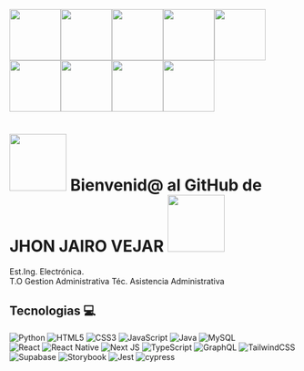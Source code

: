 <img src="https://media.giphy.com/media/80GZsU571iy58ydVbn/giphy.gif" width="90"/><img src="https://media.giphy.com/media/80GZsU571iy58ydVbn/giphy.gif" width="90"/><img src="https://media.giphy.com/media/80GZsU571iy58ydVbn/giphy.gif" width="90"/><img src="https://media.giphy.com/media/80GZsU571iy58ydVbn/giphy.gif" width="90"/><img src="https://media.giphy.com/media/80GZsU571iy58ydVbn/giphy.gif" width="90"/><img src="https://media.giphy.com/media/80GZsU571iy58ydVbn/giphy.gif" width="90"/><img src="https://media.giphy.com/media/80GZsU571iy58ydVbn/giphy.gif" width="90"/><img src="https://media.giphy.com/media/80GZsU571iy58ydVbn/giphy.gif" width="90"/><img src="https://media.giphy.com/media/80GZsU571iy58ydVbn/giphy.gif" width="90"/>
# <img src="https://media.giphy.com/media/sAv1QowlCWId5aZv1g/giphy.gif" width="100"/> Bienvenid@ al GitHub de JHON JAIRO VEJAR  <img src="https://media.giphy.com/media/oxQD2CFOuXXtKAm7UH/giphy.gif" width="100"/>
Est.Ing. Electrónica.   
 T.O Gestion Administrativa 
 Téc. Asistencia Administrativa

## Tecnologias 💻
![Python](https://img.shields.io/badge/python-3670A0?style=for-the-badge&logo=python&logoColor=ffdd54)
![HTML5](https://img.shields.io/badge/html5-%23E34F26.svg?style=for-the-badge&logo=html5&logoColor=white)
![CSS3](https://img.shields.io/badge/css3-%231572B6.svg?style=for-the-badge&logo=css3&logoColor=white)
![JavaScript](https://img.shields.io/badge/javascript-%23323330.svg?style=for-the-badge&logo=javascript&logoColor=%23F7DF1E)
![Java](https://img.shields.io/badge/java-%23ED8B00.svg?style=for-the-badge&logo=openjdk&logoColor=white)
![MySQL](https://img.shields.io/badge/mysql-%2300f.svg?style=for-the-badge&logo=mysql&logoColor=white)
<br/>
![React](https://img.shields.io/badge/react-%2320232a.svg?style=for-the-badge&logo=react&logoColor=%2361DAFB)
![React Native](https://img.shields.io/badge/react_native-%2320232a.svg?style=for-the-badge&logo=react&logoColor=%2361DAFB)
![Next JS](https://img.shields.io/badge/Next-black?style=for-the-badge&logo=next.js&logoColor=white)
![TypeScript](https://img.shields.io/badge/typescript-%23007ACC.svg?style=for-the-badge&logo=typescript&logoColor=white)
![GraphQL](https://img.shields.io/badge/-GraphQL-E10098?style=for-the-badge&logo=graphql&logoColor=white)
![TailwindCSS](https://img.shields.io/badge/tailwindcss-%2338B2AC.svg?style=for-the-badge&logo=tailwind-css&logoColor=white)
<br/>
![Supabase](https://img.shields.io/badge/Supabase-3ECF8E?style=for-the-badge&logo=supabase&logoColor=white)
![Storybook](https://img.shields.io/badge/-Storybook-FF4785?style=for-the-badge&logo=storybook&logoColor=white)
![Jest](https://img.shields.io/badge/-jest-%23C21325?style=for-the-badge&logo=jest&logoColor=white)
![cypress](https://img.shields.io/badge/-cypress-%23E5E5E5?style=for-the-badge&logo=cypress&logoColor=058a5e)
<!--
**Vejar000x/Vejar000x** is a ✨ _special_ ✨ repository because its `README.md` (this file) appears on your GitHub profile.

Here are some ideas to get you started:

- 🔭 I’m currently working on ...
- 🌱 I’m currently learning ...
- 👯 I’m looking to collaborate on ...
- 🤔 I’m looking for help with ...
- 💬 Ask me about ...
- 📫 How to reach me: ...
- 😄 Pronouns: ...
- ⚡ Fun fact: ...
-->
